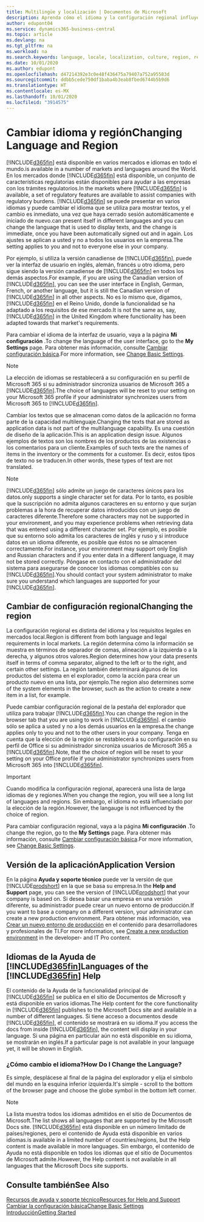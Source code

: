 ```yaml
---
title: Multilingüe y localización | Documentos de Microsoft
description: Aprenda cómo el idioma y la configuración regional influyen en la experiencia de Business Central.
author: edupont04
ms.service: dynamics365-business-central
ms.topic: article
ms.devlang: na
ms.tgt_pltfrm: na
ms.workload: na
ms.search.keywords: language, locale, localization, culture, region, regional settings
ms.date: 10/01/2020
ms.author: edupont
ms.openlocfilehash: d47214392e3c0e48f436475a79407a752a95583d
ms.sourcegitcommit: ddbb5cede750df1baba4b3eab8fbed6744b5b9d6
ms.translationtype: HT
ms.contentlocale: es-MX
ms.lasthandoff: 10/01/2020
ms.locfileid: "3914575"
---
```

# <a name="changing-language-and-region"></a><span data-ttu-id="e11d1-103">Cambiar idioma y región</span><span class="sxs-lookup"><span data-stu-id="e11d1-103">Changing Language and Region</span></span>

[!INCLUDE[d365fin](includes/d365fin_md.md)] <span data-ttu-id="e11d1-104">está disponible en varios mercados e idiomas en todo el mundo.</span><span class="sxs-lookup"><span data-stu-id="e11d1-104">is available in a number of markets and languages around the World.</span></span> <span data-ttu-id="e11d1-105">En los mercados donde [!INCLUDE[d365fin](includes/d365fin_md.md)] está disponible, un conjunto de características regulatorias están disponibles para ayudar a las empresas con los trámites regulatorios.</span><span class="sxs-lookup"><span data-stu-id="e11d1-105">In the markets where [!INCLUDE[d365fin](includes/d365fin_md.md)] is available, a set of regulatory features are available to assist companies with regulatory burdens.</span></span> [!INCLUDE[d365fin](includes/d365fin_md.md)] <span data-ttu-id="e11d1-106">se puede presentar en varios idiomas y puede cambiar el idioma que se utiliza para mostrar textos, y el cambio es inmediato, una vez que haya cerrado sesión automáticamente e iniciado de nuevo.</span><span class="sxs-lookup"><span data-stu-id="e11d1-106">can present itself in different languages and you can change the language that is used to display texts, and the change is immediate, once you have been automatically signed out and in again.</span></span> <span data-ttu-id="e11d1-107">Los ajustes se aplican a usted y no a todos los usuarios en la empresa.</span><span class="sxs-lookup"><span data-stu-id="e11d1-107">The setting applies to you and not to everyone else in your company.</span></span>  

<span data-ttu-id="e11d1-108">Por ejemplo, si utiliza la versión canadiense de [!INCLUDE[d365fin](includes/d365fin_md.md)], puede ver la interfaz de usuario en inglés, alemán, francés u otro idioma, pero sigue siendo la versión canadiense de [!INCLUDE[d365fin](includes/d365fin_md.md)] en todos los demás aspectos.</span><span class="sxs-lookup"><span data-stu-id="e11d1-108">For example, if you are using the Canadian version of [!INCLUDE[d365fin](includes/d365fin_md.md)], you can see the user interface in English, German, French, or another language, but it is still the Canadian version of [!INCLUDE[d365fin](includes/d365fin_md.md)] in all other aspects.</span></span> <span data-ttu-id="e11d1-109">No es lo mismo que, digamos, [!INCLUDE[d365fin](includes/d365fin_md.md)] en el Reino Unido, donde la funcionalidad se ha adaptado a los requisitos de ese mercado.</span><span class="sxs-lookup"><span data-stu-id="e11d1-109">It is not the same as, say, [!INCLUDE[d365fin](includes/d365fin_md.md)] in the United Kingdom where functionality has been adapted towards that market's requirements.</span></span>  

<span data-ttu-id="e11d1-110">Para cambiar el idioma de la interfaz de usuario, vaya a la página **Mi configuración** .</span><span class="sxs-lookup"><span data-stu-id="e11d1-110">To change the language of the user interface, go to the **My Settings** page.</span></span> <span data-ttu-id="e11d1-111">Para obtener más información, consulte [Cambiar configuración básica](ui-change-basic-settings.md#language).</span><span class="sxs-lookup"><span data-stu-id="e11d1-111">For more information, see [Change Basic Settings](ui-change-basic-settings.md#language).</span></span> 

> [!NOTE]  
> <span data-ttu-id="e11d1-112">La elección de idiomas se restablecerá a su configuración en su perfil de Microsoft 365 si su administrador sincroniza usuarios de Microsoft 365 a [!INCLUDE[d365fin](includes/d365fin_md.md)].</span><span class="sxs-lookup"><span data-stu-id="e11d1-112">The choice of languages will be reset to your setting on your Microsoft 365 profile if your administrator synchronizes users from Microsoft 365 to [!INCLUDE[d365fin](includes/d365fin_md.md)].</span></span>

<span data-ttu-id="e11d1-113">Cambiar los textos que se almacenan como datos de la aplicación no forma parte de la capacidad multilenguaje.</span><span class="sxs-lookup"><span data-stu-id="e11d1-113">Changing the texts that are stored as application data is not part of the multilanguage capability.</span></span> <span data-ttu-id="e11d1-114">Es una cuestión de diseño de la aplicación.</span><span class="sxs-lookup"><span data-stu-id="e11d1-114">This is an application design issue.</span></span> <span data-ttu-id="e11d1-115">Algunos ejemplos de textos son los nombres de los productos de las existencias o los comentarios para un cliente.</span><span class="sxs-lookup"><span data-stu-id="e11d1-115">Examples of such texts are the names of items in the inventory or the comments for a customer.</span></span> <span data-ttu-id="e11d1-116">Es decir, estos tipos de texto no se traducen.</span><span class="sxs-lookup"><span data-stu-id="e11d1-116">In other words, these types of text are not translated.</span></span>  

> [!NOTE]  
> [!INCLUDE[d365fin](includes/d365fin_md.md)] <span data-ttu-id="e11d1-117">sólo admite un juego de caracteres únicos para los datos.</span><span class="sxs-lookup"><span data-stu-id="e11d1-117">only supports a single character set for data.</span></span> <span data-ttu-id="e11d1-118">Por lo tanto, es posible que la suscripción no admita algunos caracteres en su entorno y que surjan problemas a la hora de recuperar datos introducidos con un juego de caracteres diferente.</span><span class="sxs-lookup"><span data-stu-id="e11d1-118">Therefore some characters may not be supported in your environment, and you may experience problems when retrieving data that was entered using a different character set.</span></span> <span data-ttu-id="e11d1-119">Por ejemplo, es posible que su entorno solo admita los caracteres de inglés y ruso y si introduce datos en un idioma diferente, es posible que éstos no se almacenen correctamente.</span><span class="sxs-lookup"><span data-stu-id="e11d1-119">For instance, your environment may support only English and Russian characters and if you enter data in a different language, it may not be stored correctly.</span></span> <span data-ttu-id="e11d1-120">Póngase en contacto con el administrador del sistema para asegurarse de conocer los idiomas compatibles con su [!INCLUDE[d365fin](includes/d365fin_md.md)].</span><span class="sxs-lookup"><span data-stu-id="e11d1-120">You should contact your system administrator to make sure you understand which languages are supported for your [!INCLUDE[d365fin](includes/d365fin_md.md)].</span></span>  

## <a name="changing-the-region"></a><span data-ttu-id="e11d1-121">Cambiar de configuración regional</span><span class="sxs-lookup"><span data-stu-id="e11d1-121">Changing the region</span></span>
<span data-ttu-id="e11d1-122">La configuración regional es distinta del idioma y los requisitos legales en mercados local.</span><span class="sxs-lookup"><span data-stu-id="e11d1-122">Region is different from both language and legal requirements in local markets.</span></span> <span data-ttu-id="e11d1-123">La región determina cómo la información se muestra en términos de separador de comas, alineación a la izquierda o a la derecha, y algunos otros valores.</span><span class="sxs-lookup"><span data-stu-id="e11d1-123">Region determines how your data presents itself in terms of comma separator, aligned to the left or to the right, and certain other settings.</span></span> <span data-ttu-id="e11d1-124">La región también determinará algunos de los productos del sistema en el explorador, como la acción para crear un producto nuevo en una lista, por ejemplo.</span><span class="sxs-lookup"><span data-stu-id="e11d1-124">The region also determines some of the system elements in the browser, such as the action to create a new item in a list, for example.</span></span>  

<span data-ttu-id="e11d1-125">Puede cambiar configuración regional de la pestaña del explorador que utiliza para trabajar [!INCLUDE[d365fin](includes/d365fin_md.md)].</span><span class="sxs-lookup"><span data-stu-id="e11d1-125">You can change the region in the browser tab that you are using to work in [!INCLUDE[d365fin](includes/d365fin_md.md)].</span></span> <span data-ttu-id="e11d1-126">el cambio sólo se aplica a usted y no a los demás usuarios en la empresa.</span><span class="sxs-lookup"><span data-stu-id="e11d1-126">the change applies only to you and not to the other users in your company.</span></span>  <span data-ttu-id="e11d1-127">Tenga en cuenta que la elección de la región se restablecerá a su configuración en su perfil de Office si su administrador sincroniza usuarios de Microsoft 365 a [!INCLUDE[d365fin](includes/d365fin_md.md)].</span><span class="sxs-lookup"><span data-stu-id="e11d1-127">Note, that the choice of region will be reset to your setting on your Office profile if your administrator synchronizes users from Microsoft 365 into [!INCLUDE[d365fin](includes/d365fin_md.md)].</span></span>

> [!IMPORTANT]  
>  <span data-ttu-id="e11d1-128">Cuando modifica la configuración regional, aparecerá una lista de larga idiomas de y regiones.</span><span class="sxs-lookup"><span data-stu-id="e11d1-128">When you change the region, you will see a long list of languages and regions.</span></span> <span data-ttu-id="e11d1-129">Sin embargo, el idioma no está influenciado por la elección de la región.</span><span class="sxs-lookup"><span data-stu-id="e11d1-129">However, the langauge is not influenced by the choice of region.</span></span>  

<span data-ttu-id="e11d1-130">Para cambiar configuración regional, vaya a la página **Mi configuración** .</span><span class="sxs-lookup"><span data-stu-id="e11d1-130">To change the region, go to the **My Settings** page.</span></span> <span data-ttu-id="e11d1-131">Para obtener más información, consulte [Cambiar configuración básica](ui-change-basic-settings.md).</span><span class="sxs-lookup"><span data-stu-id="e11d1-131">For more information, see [Change Basic Settings](ui-change-basic-settings.md).</span></span>  

## <a name="application-version"></a><span data-ttu-id="e11d1-132">Versión de la aplicación</span><span class="sxs-lookup"><span data-stu-id="e11d1-132">Application Version</span></span>

<span data-ttu-id="e11d1-133">En la página **Ayuda y soporte técnico** puede ver la versión de que [!INCLUDE[prodshort](includes/prodshort.md)] en la que se basa su empresa.</span><span class="sxs-lookup"><span data-stu-id="e11d1-133">In the **Help and Support** page, you can see the version of [!INCLUDE[prodshort](includes/prodshort.md)] that your company is based on.</span></span> <span data-ttu-id="e11d1-134">Si desea basar una empresa en una versión diferente, su administrador puede crear un nuevo entorno de producción.</span><span class="sxs-lookup"><span data-stu-id="e11d1-134">If you want to base a company on a different version, your administrator can create a new production environment.</span></span> <span data-ttu-id="e11d1-135">Para obtener más información, vea [Crear un nuevo entorno de producción](/dynamics365/business-central/dev-itpro/administration/tenant-admin-center-environments#create-a-new-production-environment) en el contenido para desarrolladores y profesionales de TI.</span><span class="sxs-lookup"><span data-stu-id="e11d1-135">For more information, see [Create a new production environment](/dynamics365/business-central/dev-itpro/administration/tenant-admin-center-environments#create-a-new-production-environment) in the developer- and IT Pro content.</span></span>  

## <a name="languages-of-the-d365fin-help"></a><span data-ttu-id="e11d1-136">Idiomas de la Ayuda de [!INCLUDE[d365fin](includes/d365fin_md.md)]</span><span class="sxs-lookup"><span data-stu-id="e11d1-136">Languages of the [!INCLUDE[d365fin](includes/d365fin_md.md)] Help</span></span>
<span data-ttu-id="e11d1-137">El contenido de la Ayuda de la funcionalidad principal de [!INCLUDE[d365fin](includes/d365fin_md.md)] se publica en el sitio de Documentos de Microsoft y está disponible en varios idiomas.</span><span class="sxs-lookup"><span data-stu-id="e11d1-137">The Help content for the core functionality in [!INCLUDE[d365fin](includes/d365fin_md.md)] publishes to the Microsoft Docs site and available in a number of different languages.</span></span> <span data-ttu-id="e11d1-138">Si tiene acceso a documentos desde [!INCLUDE[d365fin](includes/d365fin_md.md)], el contenido se mostrará en su idioma.</span><span class="sxs-lookup"><span data-stu-id="e11d1-138">If you access the docs from inside [!INCLUDE[d365fin](includes/d365fin_md.md)], the content will display in your language.</span></span> <span data-ttu-id="e11d1-139">Si una página en particular aún no está disponible en su idioma, se mostrarán en inglés.</span><span class="sxs-lookup"><span data-stu-id="e11d1-139">If a particular page is not available in your language yet, it will be shown in English.</span></span>

### <a name="how-do-i-change-the-language"></a><span data-ttu-id="e11d1-140">¿Cómo cambio el idioma?</span><span class="sxs-lookup"><span data-stu-id="e11d1-140">How Do I Change the Language?</span></span>
<span data-ttu-id="e11d1-141">Es simple, desplácese al final de la página del explorador y elija el símbolo del mundo en la esquina inferior izquierda.</span><span class="sxs-lookup"><span data-stu-id="e11d1-141">It's simple - scroll to the bottom of the browser page and choose the globe symbol in the bottom left corner.</span></span>

> [!NOTE]  
> <span data-ttu-id="e11d1-142">La lista muestra todos los idiomas admitidos en el sitio de Documentos de Microsoft.</span><span class="sxs-lookup"><span data-stu-id="e11d1-142">The list shows all languages that are supported by the Microsoft Docs site.</span></span> [!INCLUDE[d365fin](includes/d365fin_md.md)] <span data-ttu-id="e11d1-143">está disponible en un número limitado de países/regiones, pero el contenido de Ayuda está disponible en varios idiomas.</span><span class="sxs-lookup"><span data-stu-id="e11d1-143">is available in a limited number of countries/regions, but the Help content is made available in more languages.</span></span> <span data-ttu-id="e11d1-144">Sin embargo, el contenido de Ayuda no está disponible en todos los idiomas que el sitio de Documentos de Microsoft admite.</span><span class="sxs-lookup"><span data-stu-id="e11d1-144">However, the Help content is not available in all languages that the Microsoft Docs site supports.</span></span>

## <a name="see-also"></a><span data-ttu-id="e11d1-145">Consulte también</span><span class="sxs-lookup"><span data-stu-id="e11d1-145">See Also</span></span>

[<span data-ttu-id="e11d1-146">Recursos de ayuda y soporte técnico</span><span class="sxs-lookup"><span data-stu-id="e11d1-146">Resources for Help and Support</span></span>](product-help-and-support.md)  
[<span data-ttu-id="e11d1-147">Cambiar la configuración básica</span><span class="sxs-lookup"><span data-stu-id="e11d1-147">Change Basic Settings</span></span>](ui-change-basic-settings.md)  
[<span data-ttu-id="e11d1-148">Introducción</span><span class="sxs-lookup"><span data-stu-id="e11d1-148">Getting Started</span></span>](product-get-started.md)  
